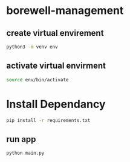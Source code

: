 # borewell-management

## create virtual envirement
```bash
python3 -m venv env
```

## activate virtual envirment
```bash
source env/bin/activate
```

# Install Dependancy
```bash
pip install -r requirements.txt
```

## run app 
```bash
python main.py
```
